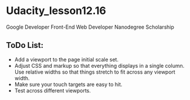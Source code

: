 # Udacity_lesson12.16
Google Developer Front-End Web Developer Nanodegree Scholarship

## ToDo List:
* Add a <meta> viewport to the page initial scale set.
* Adjust CSS and markup so that everything displays in a single column.
  Use relative widths so that things stretch to fit across any viewport width.
* Make sure your touch targets are easy to hit.
* Test across different viewports.
